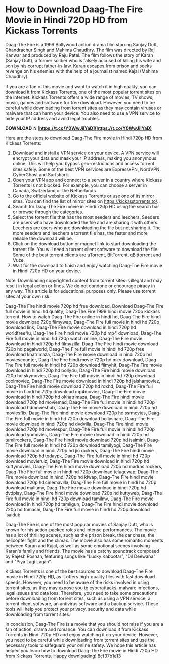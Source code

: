 # How to Download Daag-The Fire Movie in Hindi 720p HD from Kickass Torrents
 
Daag-The Fire is a 1999 Bollywood action drama film starring Sanjay Dutt, Chandrachur Singh and Mahima Chaudhry. The film was directed by Raj Kanwar and produced by Raju Patel. The film follows the story of Karan (Sanjay Dutt), a former soldier who is falsely accused of killing his wife and son by his corrupt father-in-law. Karan escapes from prison and seeks revenge on his enemies with the help of a journalist named Kajal (Mahima Chaudhry).
 
If you are a fan of this movie and want to watch it in high quality, you can download it from Kickass Torrents, one of the most popular torrent sites on the internet. Kickass Torrents offers a wide range of movies, TV shows, music, games and software for free download. However, you need to be careful while downloading from torrent sites as they may contain viruses or malware that can harm your device. You also need to use a VPN service to hide your IP address and avoid legal troubles.
 
**DOWNLOAD ✫ [https://t.co/Y0WwJilYaD](https://t.co/Y0WwJilYaD)**


 
Here are the steps to download Daag-The Fire movie in Hindi 720p HD from Kickass Torrents:
 
1. Download and install a VPN service on your device. A VPN service will encrypt your data and mask your IP address, making you anonymous online. This will help you bypass geo-restrictions and access torrent sites safely. Some of the best VPN services are ExpressVPN, NordVPN, CyberGhost and Surfshark.
2. Open your VPN app and connect to a server in a country where Kickass Torrents is not blocked. For example, you can choose a server in Canada, Switzerland or the Netherlands.
3. Go to the official website of Kickass Torrents or use one of its mirror sites. You can find the list of mirror sites on https://kickasstorrents.to/.
4. Search for Daag-The Fire movie in Hindi 720p HD using the search bar or browse through the categories.
5. Select the torrent file that has the most seeders and leechers. Seeders are users who have downloaded the file and are sharing it with others. Leechers are users who are downloading the file but not sharing it. The more seeders and leechers a torrent file has, the faster and more reliable the download will be.
6. Click on the download button or magnet link to start downloading the torrent file. You will need a torrent client software to download the file. Some of the best torrent clients are uTorrent, BitTorrent, qBittorrent and Vuze.
7. Wait for the download to finish and enjoy watching Daag-The Fire movie in Hindi 720p HD on your device.

Note: Downloading copyrighted content from torrent sites is illegal and may result in legal action or fines. We do not condone or encourage piracy in any way. This article is for educational purposes only. Please use torrent sites at your own risk.
 
Daag-The Fire hindi movie 720p hd free download,  Download Daag-The Fire full movie in hindi hd quality,  Daag-The Fire 1999 hindi movie 720p kickass torrent,  How to watch Daag-The Fire online in hindi hd,  Daag-The Fire hindi movie download 720p filmywap,  Daag-The Fire full movie in hindi hd 720p download link,  Daag-The Fire movie download in hindi 720p hd worldfree4u,  Daag-The Fire hindi movie 720p hd mp4 download,  Daag-The Fire full movie in hindi hd 720p watch online,  Daag-The Fire movie download in hindi 720p hd filmyzilla,  Daag-The Fire hindi movie download 720p hd pagalworld,  Daag-The Fire full movie in hindi hd 720p free download khatrimaza,  Daag-The Fire movie download in hindi 720p hd moviescounter,  Daag-The Fire hindi movie 720p hd mkv download,  Daag-The Fire full movie in hindi hd 720p download filmyhit,  Daag-The Fire movie download in hindi 720p hd bolly4u,  Daag-The Fire hindi movie download 720p hd skymovies,  Daag-The Fire full movie in hindi hd 720p download coolmoviez,  Daag-The Fire movie download in hindi 720p hd jalshamoviez,  Daag-The Fire hindi movie download 720p hd rdxhd,  Daag-The Fire full movie in hindi hd 720p download mp4moviez,  Daag-The Fire movie download in hindi 720p hd okhatrimaza,  Daag-The Fire hindi movie download 720p hd moviemad,  Daag-The Fire full movie in hindi hd 720p download hdmovieshub,  Daag-The Fire movie download in hindi 720p hd moviesflix,  Daag-The Fire hindi movie download 720p hd ssrmovies,  Daag-The Fire full movie in hindi hd 720p download bollyshare,  Daag-The Fire movie download in hindi 720p hd dvdvilla,  Daag-The Fire hindi movie download 720p hd moviespur,  Daag-The Fire full movie in hindi hd 720p download yomovies,  Daag-The Fire movie download in hindi 720p hd tamilrockers,  Daag-The Fire hindi movie download 720p hd isaimini,  Daag-The Fire full movie in hindi hd 720p download tamilyogi,  Daag-The Fire movie download in hindi 720p hd jio rockers,  Daag-The Fire hindi movie download 720p hd todaypk,  Daag-The Fire full movie in hindi hd 720p download movierulz,  Daag-The Fire movie download in hindi 720p hd kuttymovies,  Daag-The Fire hindi movie download 720p hd madras rockers,  Daag-The Fire full movie in hindi hd 720p download teluguwap,  Daag-The Fire movie download in hindi 720p hd klwap,  Daag-The Fire hindi movie download 720p hd cinemavilla,  Daag-The Fire full movie in hindi hd 720p download mallumv,  Daag-The Fire movie download in hindi 720p hd dvdplay,  Daag-The Fire hindi movie download 720p hd kuttyweb,  Daag-The Fire full movie in hindi hd 720p download tamilmv,  Daag-The Fire movie download in hindi 720p hd tamilgun,  Daag-The Fire hindi movie download 720p hd tnmachi,  Daag-The Fire full movie in hindi hd 720p download isaidub
  
Daag-The Fire is one of the most popular movies of Sanjay Dutt, who is known for his action-packed roles and intense performances. The movie has a lot of thrilling scenes, such as the prison break, the car chase, the helicopter fight and the climax. The movie also has some romantic moments between Karan and Kajal, as well as some emotional scenes involving Karan's family and friends. The movie has a catchy soundtrack composed by Rajesh Roshan, featuring songs like "Lucky Kabootar", "Dil Deewana" and "Piya Lagi Lagan".
 
Kickass Torrents is one of the best sources to download Daag-The Fire movie in Hindi 720p HD, as it offers high-quality files with fast download speeds. However, you need to be aware of the risks involved in using torrent sites, as they may expose you to cyberattacks, malware infections, legal issues and data loss. Therefore, you need to take some precautions before downloading from torrent sites, such as using a VPN service, a torrent client software, an antivirus software and a backup service. These tools will help you protect your privacy, security and data while downloading from torrent sites.
 
In conclusion, Daag-The Fire is a movie that you should not miss if you are a fan of action, drama and romance. You can download it from Kickass Torrents in Hindi 720p HD and enjoy watching it on your device. However, you need to be careful while downloading from torrent sites and use the necessary tools to safeguard your online safety. We hope this article has helped you learn how to download Daag-The Fire movie in Hindi 720p HD from Kickass Torrents. Happy downloading!
 8cf37b1e13
 
